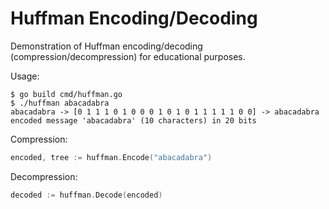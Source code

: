 # Huffman Encoding/Decoding

Demonstration of Huffman encoding/decoding (compression/decompression) for educational purposes.

Usage:

    $ go build cmd/huffman.go
    $ ./huffman abacadabra
    abacadabra -> [0 1 1 1 0 1 0 0 0 1 0 1 0 1 1 1 1 1 0 0] -> abacadabra
    encoded message 'abacadabra' (10 characters) in 20 bits

Compression:

```go
encoded, tree := huffman.Encode("abacadabra")
```

Decompression:

```go
decoded := huffman.Decode(encoded)
```
